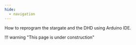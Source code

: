 ```yaml
---
hide:
  - navigation
---
```


How to reprogram the stargate and the DHD using Arduino IDE.

!!! warning "This page is under construction"
